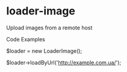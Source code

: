 # loader-image

Upload images from a remote host

Code Examples

$loader = new LoaderImage();

$loader->loadByUrl('http://example.com.ua/');

